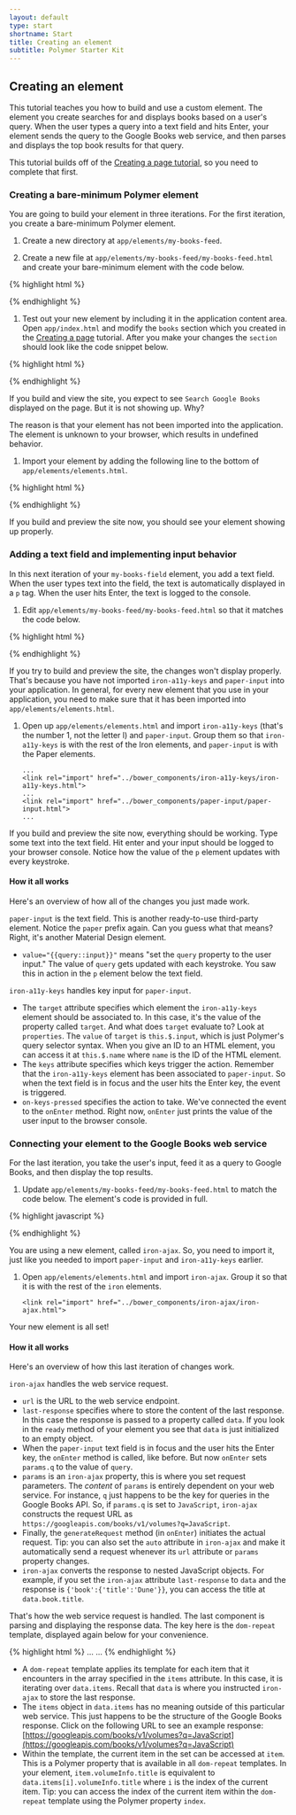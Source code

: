 ```yaml
---
layout: default
type: start
shortname: Start
title: Creating an element
subtitle: Polymer Starter Kit
---
```


## Creating an element

This tutorial teaches you how to build and use a custom element. The element 
you create searches for and displays books based on a user's
query. When the user types a query into a text field and hits Enter, 
your element sends the query to the Google Books web service, and then parses 
and displays the top book results for that query.

This tutorial builds off of the [Creating a page tutorial](creating-a-page.html),
so you need to complete that first.

### Creating a bare-minimum Polymer element

You are going to build your element in three iterations. For the first iteration,
you create a bare-minimum Polymer element.

1. Create a new directory at `app/elements/my-books-feed`.

1. Create a new file at `app/elements/my-books-feed/my-books-feed.html` and
   create your bare-minimum element with the code below. 

{% highlight html %}
<dom-module id="my-books-feed">
  <style></style>
  <template>
    <h2>Search Google Books</h2>
  </template>
  <script>
Polymer({
  is: 'my-books-feed',
  properties: {},
  ready: function() {
    console.log('my-books-feed element ready');
  },
});
  </script>
</dom-module>
{% endhighlight %}

1. Test out your new element by including it in the application content
   area. Open `app/index.html` and modify the `books` section which 
   you created in the [Creating a page](creating-a-page.html) tutorial.
   After you make your changes the `section` should look like the code
   snippet below.

{% highlight html %}
<section data-route="books">
  <paper-material elevation="1">
    <my-books-feed></my-books-feed>
  </paper-material>
</section>
{% endhighlight %}

If you build and view the site, you expect to see `Search Google Books`
displayed on the page. But it is not showing up. Why?

The reason is that your element has not been imported into the application.
The element is unknown to your browser, which results in undefined behavior.

1. Import your element by adding the following line to the bottom of 
   `app/elements/elements.html`.

{% highlight html %}
<link rel="import" href="my-book-feed/my-book-feed.html">
{% endhighlight %}

If you build and preview the site now, you should see your element showing
up properly.

### Adding a text field and implementing input behavior

In this next iteration of your `my-books-field` element, you add a 
text field. When the user types text into the field, the text 
is automatically displayed in a `p` tag. When the user hits Enter,
the text is logged to the console. 

1. Edit `app/elements/my-books-feed/my-books-feed.html` so that it 
   matches the code below.

{% highlight html %}
<dom-module id="my-books-feed">
  <style></style>
  <template>
    <iron-a11y-keys id="a11y" target="[[target]]" keys="enter"
                    on-keys-pressed="onEnter"></iron-a11y-keys>
    <h2>Search Google Books</h2>
    <paper-input id="input" placeholder="Enter a title or author..."
                 value="{{query::input}}"></paper-input>
    <p>{{query}}</p> <!-- temporary, for demonstration only -->
  </template>
  <script>
Polymer({
  is: 'my-books-feed',
  properties: {
    query: {
      type: String,
      notify: true,
    },
    target: {
      type: Object,
      value: function() {
        return this.$.input;
      }
    },
  },
  ready: function() {
    console.log('my-books-feed ready');
  },
  onEnter: function() {
    console.log(this.query);
  },
});
  </script>
</dom-module>
{% endhighlight %}

If you try to build and preview the site, the changes won't display 
properly. That's because you have not imported `iron-a11y-keys` and
`paper-input` into your application. In general, for every new element
that you use in your application, you need to make sure that it has been
imported into `app/elements/elements.html`.

1. Open up `app/elements/elements.html` and import `iron-a11y-keys` (that's
   the number 1, not the letter l) and `paper-input`. Group them so that
   `iron-a11y-keys` is with the rest of the Iron elements, and `paper-input`
   is with the Paper elements.

       ...
       <link rel="import" href="../bower_components/iron-a11y-keys/iron-a11y-keys.html">
       ...
       <link rel="import" href="../bower_components/paper-input/paper-input.html">
       ...

If you build and preview the site now, everything should be working. Type
some text into the text field. Hit enter and your input should be logged
to your browser console. Notice how the value of the `p` element updates 
with every keystroke.

#### How it all works

Here's an overview of how all of the changes you just made work.

`paper-input` is the text field. This is another ready-to-use
third-party element. Notice the `paper` prefix again. Can you guess
what that means? Right, it's another Material Design element.

* `value="{{query::input}}"` means "set the `query` property to the user
  input." The value of `query` gets updated with each keystroke. You
  saw this in action in the `p` element below the text field.

`iron-a11y-keys` handles key input for `paper-input`.

* The `target` attribute specifies which element the `iron-a11y-keys`
  element should be associated to. In this case, it's the value of 
  the property called `target`. And what does `target` evaluate to? Look
  at `properties`. The `value` of `target` is `this.$.input`, which is
  just Polymer's query selector syntax. When you give an ID to an 
  HTML element, you can access it at `this.$.name` where `name` is
  the ID of the HTML element.
* The `keys` attribute specifies which keys trigger the action. Remember that the 
  `iron-a11y-keys` element has been associated to `paper-input`. So
  when the text field is in focus and the user hits the Enter key, the
  event is triggered.
* `on-keys-pressed` specifies the action to take. We've connected
  the event to the `onEnter` method. Right now, `onEnter` just prints
  the value of the user input to the browser console.

### Connecting your element to the Google Books web service

For the last iteration, you take the user's input, feed it as
a query to Google Books, and then display the top results.

1. Update `app/elements/my-books-feed/my-books-feed.html` to 
   match the code below. The element's code is provided in full.

{% highlight javascript %}
<dom-module id="my-books-feed">
  <style></style>
  <template>
    <iron-a11y-keys id="a11y" target="[[target]]" keys="enter"
                    on-keys-pressed="onEnter"></iron-a11y-keys>
    <!-- handles requests to Google Books web service -->
    <iron-ajax id="ajax"
               url="https://www.googleapis.com/books/v1/volumes"
               handle-as="json"
               last-response="{{data}}"></iron-ajax>
    <h2>Search Google Books</h2>
    <paper-input id="input" placeholder="Enter a title or author..."
                 value="{{query::input}}"></paper-input>
    <!-- dom-repeat iterates over array and applies template to each element -->
    <template is="dom-repeat" items="[[data.items]]">
      <h3>[[item.volumeInfo.title]]</h3>
      <p><em>By <span>[[item.volumeInfo.authors.0]]</span></em></p>
      <a href="[[item.accessInfo.webReaderLink]]" target="_blank">
        <img src="[[item.volumeInfo.imageLinks.thumbnail]]"></img>
      </a>
      <p>[[item.volumeInfo.description]]</p>
    </template>
  </template>
  <script>
  Polymer({
    is: 'my-books-feed',
    properties: {
      query: {
        type: String,
        notify: true,
      },
      target: {
        type: Object,
        value: function() {
          return this.$.input;
        }
      },
    },
    ready: function() {
      this.data = {};
    },
    onEnter: function() {
      var ajax = this.$.ajax;
      ajax.params = {'q':this.query};
      ajax.generateRequest();
    },
  });
  </script>
</dom-module>
{% endhighlight %}

You are using a new element, called `iron-ajax`. So, you need to import
it, just like you needed to import `paper-input` and `iron-a11y-keys` earlier.

1. Open `app/elements/elements.html` and import `iron-ajax`. Group it 
   so that it is with the rest of the `iron` elements.

       <link rel="import" href="../bower_components/iron-ajax/iron-ajax.html">

Your new element is all set! 

#### How it all works

Here's an overview of how this last iteration of changes work.

`iron-ajax` handles the web service request.

* `url` is the URL to the web service endpoint.
* `last-response` specifies where to store the content of the last response.
  In this case the response is passed to a property called `data`. If you
  look in the `ready` method of your element you see that `data` is just
  initialized to an empty object.
* When the `paper-input` text field is in focus and the user hits the
  Enter key, the `onEnter` method is called, like before. But now `onEnter`
  sets `params.q` to the value of `query`. 
* `params` is an `iron-ajax` property, this is where you set request parameters.
  The *content* of `params` is entirely dependent on your web service. For
  instance, `q` just happens to be the key for queries in the Google Books API.
  So, if `params.q` is set to `JavaScript`, `iron-ajax` constructs the request
  URL as `https://googleapis.com/books/v1/volumes?q=JavaScript`.
* Finally, the `generateRequest` method (in `onEnter`) initiates the actual
  request. Tip: you can also set the `auto` attribute in `iron-ajax` and 
  make it automatically send a request whenever its `url` 
  attribute or `params` property changes.
* `iron-ajax` converts the response to nested JavaScript objects. For example,
  if you set the `iron-ajax` attribute `last-response` to `data` and the 
  response is `{'book':{'title':'Dune'}}`, you can access the title at 
  `data.book.title`.

That's how the web service request is handled. The last component 
is parsing and displaying the response data. The key here is the 
`dom-repeat` template, displayed again below for your convenience.

{% highlight html %}
...
<template is="dom-repeat" items="[[data.items]]">
  <h3>[[item.volumeInfo.title]]</h3>
  <p><em>By <span>[[item.volumeInfo.authors.0]]</span></em></p>
  <a href="[[item.accessInfo.webReaderLink]]" target="_blank">
    <img src="[[item.volumeInfo.imageLinks.thumbnail]]"></img>
  </a>
  <p>[[item.volumeInfo.description]]</p>
</template>
...
{% endhighlight %}

* A `dom-repeat` template applies its template for each item that it 
  encounters in the array specified in the `items` attribute. In this case, 
  it is iterating over `data.items`. Recall that `data` is where you instructed 
  `iron-ajax` to store the last response.
* The `items` object in `data.items` has no meaning outside of this particular
  web service. This just happens to be the structure of the
  Google Books response. Click on the following URL to see an example response: 
  [https://googleapis.com/books/v1/volumes?q=JavaScript](https://googleapis.com/books/v1/volumes?q=JavaScript)
* Within the template, the current item in the set can be accessed 
  at `item`. This is a Polymer property that is available in all `dom-repeat`
  templates. In your element, `item.volumeInfo.title` is equivalent to
  `data.items[i].volumeInfo.title` where `i` is the index of the
  current item. Tip: you can access the index of the current item within
  the `dom-repeat` template using the Polymer property `index`.
